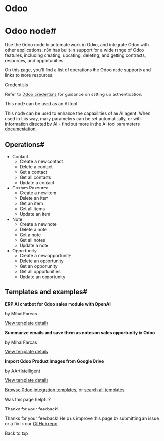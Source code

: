 # Odoo

[ ](https://github.com/n8n-io/n8n-docs/edit/main/docs/integrations/builtin/app-nodes/n8n-nodes-base.odoo.md "Edit this page")

# Odoo node#

Use the Odoo node to automate work in Odoo, and integrate Odoo with other applications. n8n has built-in support for a wide range of Odoo features, including creating, updating, deleting, and getting contracts, resources, and opportunities. 

On this page, you'll find a list of operations the Odoo node supports and links to more resources.

Credentials

Refer to [Odoo credentials](../../credentials/odoo/) for guidance on setting up authentication. 

This node can be used as an AI tool

This node can be used to enhance the capabilities of an AI agent. When used in this way, many parameters can be set automatically, or with information directed by AI - find out more in the [AI tool parameters documentation](../../../../advanced-ai/examples/using-the-fromai-function/).

## Operations#

  * Contact
    * Create a new contact
    * Delete a contact
    * Get a contact
    * Get all contacts
    * Update a contact
  * Custom Resource
    * Create a new item
    * Delete an item
    * Get an item
    * Get all items
    * Update an item
  * Note
    * Create a new note
    * Delete a note
    * Get a note
    * Get all notes
    * Update a note
  * Opportunity
    * Create a new opportunity
    * Delete an opportunity
    * Get an opportunity
    * Get all opportunities
    * Update an opportunity



## Templates and examples#

**ERP AI chatbot for Odoo sales module with OpenAI**

by Mihai Farcas

[View template details](https://n8n.io/workflows/2325-erp-ai-chatbot-for-odoo-sales-module-with-openai/)

**Summarize emails and save them as notes on sales opportunity in Odoo**

by Mihai Farcas

[View template details](https://n8n.io/workflows/2336-summarize-emails-and-save-them-as-notes-on-sales-opportunity-in-odoo/)

**Import Odoo Product Images from Google Drive**

by AArtIntelligent

[View template details](https://n8n.io/workflows/3181-import-odoo-product-images-from-google-drive/)

[Browse Odoo integration templates](https://n8n.io/integrations/odoo/), or [search all templates](https://n8n.io/workflows/)

Was this page helpful? 

Thanks for your feedback! 

Thanks for your feedback! Help us improve this page by submitting an issue or a fix in our [GitHub repo](https://github.com/n8n-io/n8n-docs). 

Back to top 

